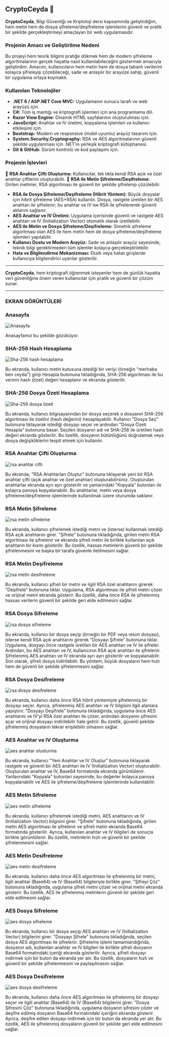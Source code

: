 

## CryptoCeyda 🔐

**CryptoCeyda**, Bilgi Güvenliği ve Kriptoloji dersi kapsamında geliştirdiğim, hem metin hem de dosya şifreleme/deşifreleme işlemlerini güvenli ve pratik bir şekilde gerçekleştirmeyi amaçlayan bir web uygulamasıdır.

### Projenin Amacı ve Geliştirilme Nedeni

Bu projeyi hem teorik bilgimi pratiğe dökmek hem de modern şifreleme algoritmalarının gerçek hayatta nasıl kullanılabileceğini göstermek amacıyla geliştirdim. Amacım, kullanıcıların hem metin hem de dosya tabanlı verilerini kolayca şifreleyip çözebileceği, sade ve anlaşılır bir arayüze sahip, güvenli bir uygulama ortaya koymaktı.

### Kullanılan Teknolojiler

- **.NET 6 / ASP.NET Core MVC:** Uygulamanın sunucu tarafı ve web arayüzü için.
- **C#:** Tüm iş mantığı ve kriptografi işlemleri için ana programlama dili.
- **Razor View Engine:** Dinamik HTML sayfalarının oluşturulması için.
- **JavaScript:** Anahtar ve IV üretimi, kopyalama işlemleri ve kullanıcı etkileşimi için.
- **Bootstrap:** Modern ve responsive (mobil uyumlu) arayüz tasarımı için.
- **System.Security.Cryptography:** RSA ve AES algoritmalarının güvenli şekilde uygulanması için .NET’in yerleşik kriptografi kütüphanesi.
- **Git & GitHub:** Sürüm kontrolü ve kod paylaşımı için.

### Projenin İşlevleri

🔑 **RSA Anahtar Çifti Oluşturma:** Kullanıcılar, tek tıkla kendi RSA açık ve özel anahtar çiftlerini oluşturabilir.
🔑 **RSA ile Metin Şifreleme/Deşifreleme:** Girilen metinler, RSA algoritması ile güvenli bir şekilde şifrelenip çözülebilir.
- **RSA ile Dosya Şifreleme/Deşifreleme (Hibrit Yöntem):** Büyük dosyalar için hibrit şifreleme (AES+RSA) kullanılır. Dosya, rastgele üretilen bir AES anahtarı ile şifrelenir; bu anahtar ve IV ise RSA ile şifrelenerek güvenli aktarım sağlanır.
- **AES Anahtar ve IV Üretimi:** Uygulama içerisinde güvenli ve rastgele AES anahtarı ve IV (Initialization Vector) otomatik olarak üretilebilir.
- **AES ile Metin ve Dosya Şifreleme/Deşifreleme:** Simetrik şifreleme algoritması olan AES ile hem metin hem de dosya şifreleme/deşifreleme işlemleri yapılabilir.
- **Kullanıcı Dostu ve Modern Arayüz:** Sade ve anlaşılır arayüz sayesinde, teknik bilgi gerektirmeden tüm işlemler kolayca gerçekleştirilebilir.
- **Hata ve Bilgilendirme Mekanizması:** Eksik veya hatalı girişlerde kullanıcıya bilgilendirici uyarılar gösterilir.

---

**CryptoCeyda**, hem kriptografi öğrenmek isteyenler hem de günlük hayatta veri güvenliğine önem veren kullanıcılar için pratik ve güvenli bir çözüm sunar.

---
### EKRAN GÖRÜNTÜLERİ

### Anasayfa

![Anasayfa](anasayfa.png)

Anasayfamız bu şekilde gözüküyor.



### SHA-256 Hash Hesaplama

![Sha-256 hash hesaplama](sha%20hash%20hesaplama.png)

Bu ekranda, kullanıcı metin kutusuna istediği bir veriyi (örneğin "merhaba ben ceyda") girip Hesapla butonuna tıkladığında, SHA-256 algoritması ile bu verinin hash (özet) değeri hesaplanır ve ekranda gösterilir.



### SHA-256 Dosya Özeti Hesaplama

![Sha-256 dosya özeti](sha%20dosya%20özeti.png)

Bu ekranda, kullanıcı bilgisayarından bir dosya seçerek o dosyanın SHA-256 algoritması ile özetini (hash değerini) hesaplayabilir.
Kullanıcı "Dosya Seç" butonuna tıklayarak istediği dosyayı seçer ve ardından "Dosya Özeti Hesapla" butonuna basar.
Seçilen dosyanın adı ve SHA-256 ile üretilen hash değeri ekranda gösterilir.
Bu özellik, dosyanın bütünlüğünü doğrulamak veya dosya değişikliklerini tespit etmek için kullanılır.



### RSA Anahtar Çifti Oluşturma

![rsa anahtar cifti](rsa-anahtar-cifti.png)

Bu ekranda, "RSA Anahtarları Oluştur" butonuna tıklayarak yeni bir RSA anahtar çifti (açık anahtar ve özel anahtar) oluşturabilirsiniz.
Oluşturulan anahtarlar ekranda ayrı ayrı gösterilir ve yanlarındaki "Kopyala" butonları ile kolayca panoya kopyalanabilir.
Bu anahtarlar, metin veya dosya şifreleme/deşifreleme işlemlerinde kullanılmak üzere oturumda saklanır.



### RSA Metin Şifreleme

![rsa metin sifreleme](rsa-metin-sifreleme.png)

Bu ekranda, kullanıcı şifrelemek istediği metni ve (isterse) kullanmak istediği RSA açık anahtarını girer.
"Şifrele" butonuna tıkladığında, girilen metin RSA algoritması ile şifrelenir ve ekranda şifreli metin ile birlikte kullanılan açık anahtarın bir kısmı gösterilir.
Bu özellik, hassas metinlerin güvenli bir şekilde şifrelenmesini ve başka bir tarafa güvenle iletilmesini sağlar.


### RSA Metin Deşifreleme

![rsa metin desifreleme](rsa-metin-desifreleme.png)

Bu ekranda, kullanıcı şifreli bir metni ve ilgili RSA özel anahtarını girerek "Deşifrele" butonuna tıklar.
Uygulama, RSA algoritması ile şifreli metni çözer ve orijinal metni ekranda gösterir.
Bu özellik, daha önce RSA ile şifrelenmiş hassas verilerin güvenli bir şekilde geri elde edilmesini sağlar.


### RSA Dosya Sifreleme

![rsa dosya sifreleme](rsa-dosya-sifreleme.png)

Bu ekranda, kullanıcı bir dosya seçip (örneğin bir PDF veya resim dosyası), isterse kendi RSA açık anahtarını girerek "Dosyayı Şifrele" butonuna tıklar.
Uygulama, dosyayı önce rastgele üretilen bir AES anahtarı ve IV ile şifreler. Ardından, bu AES anahtarı ve IV, kullanıcının RSA açık anahtarı ile şifrelenir.
Şifrelenmiş AES anahtarı ve IV ekranda ayrı ayrı gösterilir ve kopyalanabilir.
Son olarak, şifreli dosya indirilebilir.
Bu yöntem, büyük dosyaların hem hızlı hem de güvenli bir şekilde şifrelenmesini sağlar.


### RSA Dosya Desifreleme

![rsa dosya desifreleme](rsa-dosya-desifreleme.png)

Bu ekranda, kullanıcı daha önce RSA hibrit yöntemiyle şifrelenmiş bir dosyayı seçer.
Ayrıca, şifrelenmiş AES anahtarı ve IV bilgisini ilgili alanlara yapıştırır.
"Dosyayı Deşifrele" butonuna tıkladığında, uygulama önce AES anahtarını ve IV'yi RSA özel anahtarı ile çözer, ardından dosyanın şifresini açar ve orijinal dosyayı indirilebilir hale getirir.
Bu özellik, güvenli şekilde şifrelenmiş dosyaların tekrar erişilebilir olmasını sağlar.


### AES Anahtar ve IV Oluşturma

![aes anahtar olusturma ](aes-anahtar-olusturma.png)

Bu ekranda, kullanıcı "Yeni Anahtar ve IV Oluştur" butonuna tıklayarak rastgele ve güvenli bir AES anahtarı ile IV (Initialization Vector) oluşturabilir.
Oluşturulan anahtar ve IV, Base64 formatında ekranda görüntülenir.
Yanlarındaki "Kopyala" butonları sayesinde, bu değerler kolayca panoya kopyalanabilir ve AES ile şifreleme/deşifreleme işlemlerinde kullanılabilir.


### AES Metin Sifreleme

![aes metin sifreleme ](aes-metin-sifreleme.png)

Bu ekranda, kullanıcı şifrelemek istediği metni, AES anahtarını ve IV (Initialization Vector) bilgisini girer.
"Şifrele" butonuna tıkladığında, girilen metin AES algoritması ile şifrelenir ve şifreli metin ekranda Base64 formatında gösterilir.
Ayrıca, kullanılan anahtar ve IV bilgileri de sonuçla birlikte görüntülenir.
Bu özellik, metinlerin hızlı ve güvenli bir şekilde şifrelenmesini sağlar.


### AES Metin Desifreleme

![aes metin desifreleme ](aes-metin-sifre-cozme.png)

Bu ekranda, kullanıcı daha önce AES algoritması ile şifrelenmiş bir metni, ilgili anahtar (Base64) ve IV (Base64) bilgileriyle birlikte girer.
"Şifreyi Çöz" butonuna tıkladığında, uygulama şifreli metni çözer ve orijinal metni ekranda gösterir.
Bu özellik, AES ile şifrelenmiş metinlerin güvenli bir şekilde geri elde edilmesini sağlar.


### AES Dosya Sifreleme

![aes dosya sifreleme ](aes-dosya-sifreleme.png)

Bu ekranda, kullanıcı bir dosya seçip AES anahtarı ve IV (Initialization Vector) bilgilerini girer.
"Dosyayı Şifrele" butonuna tıkladığında, seçilen dosya AES algoritması ile şifrelenir.
Şifreleme işlemi tamamlandığında, dosyanın adı, kullanılan anahtar ve IV bilgileri ile birlikte şifreli dosyanın Base64 formatındaki içeriği ekranda gösterilir.
Ayrıca, şifreli dosyayı indirmek için bir buton da ekranda yer alır.
Bu özellik, dosyaların hızlı ve güvenli bir şekilde şifrelenmesini ve paylaşılmasını sağlar.


### AES Dosya Desifreleme

![aes dosya desifreleme ](aes-dosya-sifre-cozme.png)

Bu ekranda, kullanıcı daha önce AES algoritması ile şifrelenmiş bir dosyayı seçer ve ilgili anahtar (Base64) ile IV (Base64) bilgilerini girer.
"Dosya Şifresini Çöz" butonuna tıkladığında, uygulama dosyanın şifresini çözer ve deşifre edilmiş dosyanın Base64 formatındaki içeriğini ekranda gösterir.
Ayrıca, deşifre edilen dosyayı indirmek için bir buton da ekranda yer alır.
Bu özellik, AES ile şifrelenmiş dosyaların güvenli bir şekilde geri elde edilmesini sağlar.
